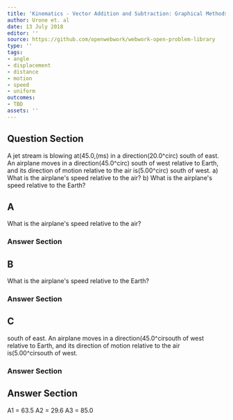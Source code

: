 ```yaml
---
title: 'Kinematics - Vector Addition and Subtraction: Graphical Methods'
author: Urone et. al
date: 13 July 2018
editor: ''
source: https://github.com/openwebwork/webwork-open-problem-library
type: ''
tags:
- angle
- displacement
- distance
- motion
- speed
- uniform
outcomes:
- TBD
assets: ''
---
```


## Question Section 

A jet stream is blowing at(45.0,(ms) in a direction(20.0^circ) south of east. An airplane moves in a direction(45.0^circ) south of west relative to Earth, and its direction of motion relative to the air is(5.00^circ) south of west.
a) What is the airplane's speed relative to the air?
b) What is the airplane's speed relative to the Earth?
## A
What is the airplane's speed relative to the air?
### Answer Section
## B
What is the airplane's speed relative to the Earth?
### Answer Section
## C
south of east. An airplane moves in a direction(45.0^cirsouth of west relative to Earth, and its direction of motion relative to the air is(5.00^cirsouth of west.
### Answer Section


## Answer Section

A1 = 63.5
A2 = 29.6
A3 = 85.0